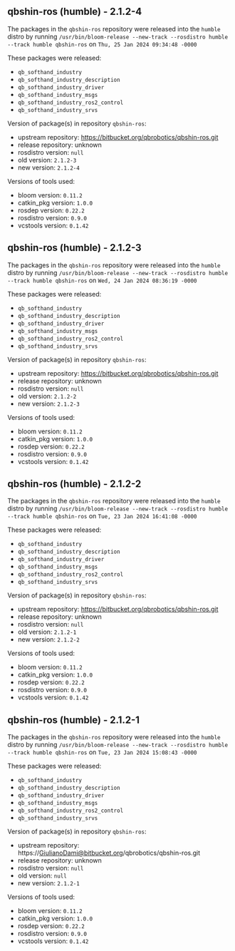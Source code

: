 ## qbshin-ros (humble) - 2.1.2-4

The packages in the `qbshin-ros` repository were released into the `humble` distro by running `/usr/bin/bloom-release --new-track --rosdistro humble --track humble qbshin-ros` on `Thu, 25 Jan 2024 09:34:48 -0000`

These packages were released:
- `qb_softhand_industry`
- `qb_softhand_industry_description`
- `qb_softhand_industry_driver`
- `qb_softhand_industry_msgs`
- `qb_softhand_industry_ros2_control`
- `qb_softhand_industry_srvs`

Version of package(s) in repository `qbshin-ros`:

- upstream repository: https://bitbucket.org/qbrobotics/qbshin-ros.git
- release repository: unknown
- rosdistro version: `null`
- old version: `2.1.2-3`
- new version: `2.1.2-4`

Versions of tools used:

- bloom version: `0.11.2`
- catkin_pkg version: `1.0.0`
- rosdep version: `0.22.2`
- rosdistro version: `0.9.0`
- vcstools version: `0.1.42`


## qbshin-ros (humble) - 2.1.2-3

The packages in the `qbshin-ros` repository were released into the `humble` distro by running `/usr/bin/bloom-release --new-track --rosdistro humble --track humble qbshin-ros` on `Wed, 24 Jan 2024 08:36:19 -0000`

These packages were released:
- `qb_softhand_industry`
- `qb_softhand_industry_description`
- `qb_softhand_industry_driver`
- `qb_softhand_industry_msgs`
- `qb_softhand_industry_ros2_control`
- `qb_softhand_industry_srvs`

Version of package(s) in repository `qbshin-ros`:

- upstream repository: https://bitbucket.org/qbrobotics/qbshin-ros.git
- release repository: unknown
- rosdistro version: `null`
- old version: `2.1.2-2`
- new version: `2.1.2-3`

Versions of tools used:

- bloom version: `0.11.2`
- catkin_pkg version: `1.0.0`
- rosdep version: `0.22.2`
- rosdistro version: `0.9.0`
- vcstools version: `0.1.42`


## qbshin-ros (humble) - 2.1.2-2

The packages in the `qbshin-ros` repository were released into the `humble` distro by running `/usr/bin/bloom-release --new-track --rosdistro humble --track humble qbshin-ros` on `Tue, 23 Jan 2024 16:41:08 -0000`

These packages were released:
- `qb_softhand_industry`
- `qb_softhand_industry_description`
- `qb_softhand_industry_driver`
- `qb_softhand_industry_msgs`
- `qb_softhand_industry_ros2_control`
- `qb_softhand_industry_srvs`

Version of package(s) in repository `qbshin-ros`:

- upstream repository: https://bitbucket.org/qbrobotics/qbshin-ros.git
- release repository: unknown
- rosdistro version: `null`
- old version: `2.1.2-1`
- new version: `2.1.2-2`

Versions of tools used:

- bloom version: `0.11.2`
- catkin_pkg version: `1.0.0`
- rosdep version: `0.22.2`
- rosdistro version: `0.9.0`
- vcstools version: `0.1.42`


## qbshin-ros (humble) - 2.1.2-1

The packages in the `qbshin-ros` repository were released into the `humble` distro by running `/usr/bin/bloom-release --new-track --rosdistro humble --track humble qbshin-ros` on `Tue, 23 Jan 2024 15:08:43 -0000`

These packages were released:
- `qb_softhand_industry`
- `qb_softhand_industry_description`
- `qb_softhand_industry_driver`
- `qb_softhand_industry_msgs`
- `qb_softhand_industry_ros2_control`
- `qb_softhand_industry_srvs`

Version of package(s) in repository `qbshin-ros`:

- upstream repository: https://GiulianoDami@bitbucket.org/qbrobotics/qbshin-ros.git
- release repository: unknown
- rosdistro version: `null`
- old version: `null`
- new version: `2.1.2-1`

Versions of tools used:

- bloom version: `0.11.2`
- catkin_pkg version: `1.0.0`
- rosdep version: `0.22.2`
- rosdistro version: `0.9.0`
- vcstools version: `0.1.42`


